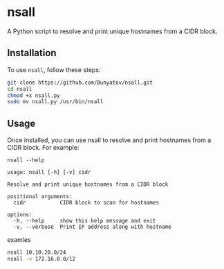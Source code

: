 # nsall

A Python script to resolve and print unique hostnames from a CIDR block.

## Installation

To use `nsall`, follow these steps:

   ```bash
   git clone https://github.com/Bunyatov/nsall.git
   cd nsall
   chmod +x nsall.py
   sudo mv nsall.py /usr/bin/nsall
   ```

## Usage
Once installed, you can use nsall to resolve and print hostnames from a CIDR block. For example:

   ```
   nsall --help
   
   usage: nsall [-h] [-v] cidr
   
   Resolve and print unique hostnames from a CIDR block
   
   positional arguments:
     cidr           CIDR block to scan for hostnames
   
   options:
     -h, --help     show this help message and exit
     -v, --verbose  Print IP address along with hostname
```

   examles 
   ```bash
   nsall 10.10.20.0/24
   nsall -v 172.16.0.0/12
   ```
